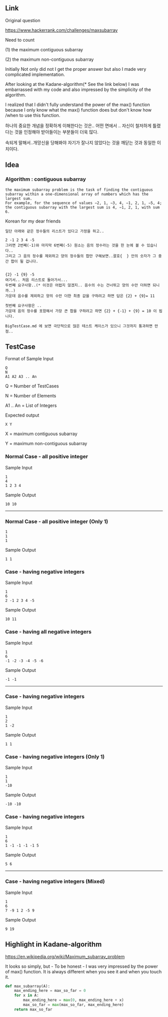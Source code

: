 ## Link
Original question

https://www.hackerrank.com/challenges/maxsubarray

Need to count  

(1) the maximum contiguous subarray 

(2) the maximum non-contiguous subarray 

Initially Not only did not I get the proper answer but also I made very complicated implementation.

After looking at the Kadane-algorithm(* See the link below) 
I was embarrassed with my code and also impressed by the simplicity of the algorithm.

I realized that I didn't fully understand the power of the max() function 
because I only know what the max() function does but don't know how /when to use this function.

하나의 중요한 개념을 정확하게 이해한다는 것은.. 어떤 면에서 .. 자신이 철저하게 틀렸다는 것을 인정해야 받아들이는 부분들이 더욱 많다. 

속되게 말해서..개망신을 당해봐야 자기가 잘나지 않았다는 것을 깨닫는 것과 동일한 이치이다.


## Idea

### Algorithm : contiguous subarray

```
the maximum subarray problem is the task of finding the contiguous subarray within a one-dimensional array of numbers which has the largest sum. 
For example, for the sequence of values −2, 1, −3, 4, −1, 2, 1, −5, 4; 
the contiguous subarray with the largest sum is 4, −1, 2, 1, with sum 6.
```

Korean for my dear friends
```
일단 아래와 같은 정수들의 리스트가 있다고 가정을 하고..

2 -1 2 3 4 -5
그러면 2번째(-1)와 마지막 6번째(-5) 원소는 음의 정수라는 것을 한 눈에 볼 수 있습니다..
그리고 그 음의 정수를 제외하고 양의 정수들의 합만 구해보면..괄호{  } 안의 숫자가 그 중간 합이 될 겁니다.


{2} -1 {9} -5
여기서.. 처음 리스트로 돌아가서...
두번째 요구사항..(* 이것은 어렵지 않겠지.. 음수의 수는 건너뛰고 양의 수만 더하면 되니까..)
가운데 음수를 제외하고 양의 수만 더한 최종 값을 구하려고 하면 답은 {2} + {9}= 11

첫번째 요구사항은 ..
가운데 음의 정수를 포함해서 가장 큰 합을 구하려고 하면 {2} + {-1} + {9} = 10 이 됩니다.

BigTestCase.md 에 보면 극단적으로 많은 테스트 케이스가 있으니 그것까지 통과하면 만점..

```

## TestCase

Format of Sample Input
```
Q 
N 
A1 A2 A3 .. An
```
Q = Number of TestCases

N = Number of Elements

A1 .. An = List of Integers


Expected output
```
X Y
```
X = maximum contiguous subarray

Y = maximum non-contiguous subarray


### Normal Case - all positive integer
Sample Input
```
1 
4 
1 2 3 4
```
Sample Output
```
10 10
```
---

### Normal Case - all positive integer (Only 1)
```
1
1
1
```


Sample Output
```
1 1
```

### Case - having negative integers

Sample Input
```
1
6
2 -1 2 3 4 -5
```

Sample Output
```
10 11
```

### Case - having all negative integers

Sample Input
```
1
6
-1 -2 -3 -4 -5 -6
```


Sample Output
```
-1 -1
```

---
### Case - having negative integers

Sample Input
```
1
2
1 -2
```


Sample Output
```
1 1
```
### Case - having negative integers (Only 1)
Sample Input
```
1
1
-10
```


Sample Output
```
-10 -10
```

### Case - having negative integers

Sample Input
```
1
6
1 -1 -1 -1 -1 5
```


Sample Output
```
5 6
```
---

### Case - having negative integers (Mixed)

Sample Input
```
1
6
7 -9 1 2 -5 9
```

Sample Output
```
9 19 
```


## Highlight in Kadane-algorithm

https://en.wikipedia.org/wiki/Maximum_subarray_problem

It looks so simply, but - To be honest - I was very impressed by the power of max() function.
It is always different when you see it and when you touch it.

```python
def max_subarray(A):
    max_ending_here = max_so_far = 0
    for x in A:
        max_ending_here = max(0, max_ending_here + x)
        max_so_far = max(max_so_far, max_ending_here)
    return max_so_far

```
